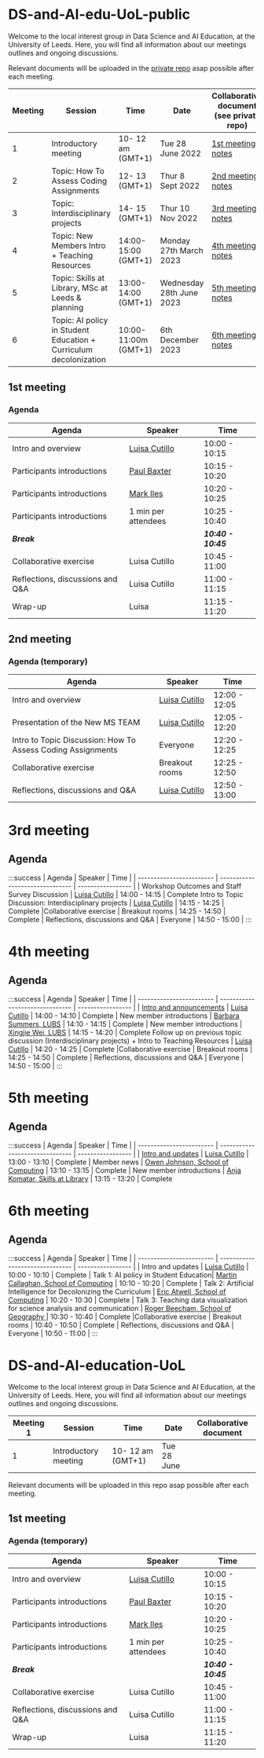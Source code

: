 # DS-and-AI-edu-UoL-public
Welcome to the local interest group in Data Science and AI Education, at the University of Leeds.
Here, you will find all information about our meetings outlines and ongoing discussions. 

Relevant documents will be uploaded in the [private repo](https://github.com/luisacutillo78/DS-and-AI-edu-UoL-private/) asap possible after each meeting.


  | Meeting       | Session                    | Time    |    Date      |   Collaborative document (see private repo)   |
| ----------- | ------------------------------- | ----------- | --------------| --------------  |
| 1 | Introductory meeting      | 10- 12 am (GMT+1)   | Tue 28 June 2022| [1st meeting notes](https://github.com/luisacutillo78/DS-and-AI-edu-UoL-private/blob/main/meetings/1st_meeting_notes.md)  | 
| 2 | Topic: How To Assess Coding Assignments      | 12- 13 (GMT+1)   | Thur 8 Sept 2022 | [2nd meeting notes](https://github.com/luisacutillo78/DS-and-AI-edu-UoL-private/blob/main/meetings/2nd_meeting_notes.md)| 
| 3 | Topic: Interdisciplinary projects | 14- 15 (GMT+1)   | Thur 10 Nov 2022 | [3rd meeting notes](https://github.com/luisacutillo78/DS-and-AI-edu-UoL-private/blob/main/meetings/3rd_meeting_notes.md)  | 
| 4 | Topic: New Members Intro + Teaching Resources | 14:00-15:00 (GMT+1) | Monday 27th March 2023 | [4th meeting notes](https://github.com/luisacutillo78/DS-and-AI-edu-UoL-private/blob/main/meetings/4th_meeting_notes.md)  | 
| 5 | Topic: Skills at Library, MSc at Leeds & planning |  13:00-14:00 (GMT+1)   | Wednesday 28th June 2023 | [5th meeting notes](https://github.com/luisacutillo78/DS-and-AI-edu-UoL-private/blob/main/meetings/5th_meeting_notes.md)  | 
| 6 | Topic: AI policy in Student Education + Curriculum decolonization |  10:00-11:00m (GMT+1)   | 6th December 2023 | [6th meeting notes](https://github.com/luisacutillo78/DS-and-AI-edu-UoL-private/blob/main/meetings/6th_meeting_notes.md)  | 
 
 
## 1st meeting
### Agenda 


| Agenda                   | Speaker                    |   Time      | 
| ------------------------ | ------------------------------- | ----------------- |
| Intro and overview       | [Luisa Cutillo](https://eps.leeds.ac.uk/maths/staff/5526/dr-luisa-cutillo)             | 10:00 - 10:15   | Complete
Participants introductions       | [Paul Baxter](https://lida.leeds.ac.uk/paul-baxter/)| 10:15 - 10:20   | Complete
Participants introductions       | [Mark Iles](https://medicinehealth.leeds.ac.uk/medicine/staff/463/dr-mark-iles)| 10:20 - 10:25   | Complete
Participants introductions       | 1 min per attendees | 10:25 - 10:40   | Complete
| _**Break**_              |        |   _**10:40 - 10:45**_ | 
| Collaborative exercise   | Luisa Cutillo | 10:45 - 11:00   | Complete
| Reflections, discussions and Q&A | Luisa Cutillo     |  11:00 - 11:15  | 
| Wrap-up | Luisa         | 11:15 - 11:20   | Complete |
## 2nd meeting
### Agenda (temporary)
| Agenda                   | Speaker                    |   Time      | 
| ------------------------ | ------------------------------- | ----------------- |
| Intro and overview       | [Luisa Cutillo](https://eps.leeds.ac.uk/maths/staff/5526/dr-luisa-cutillo)             | 12:00 - 12:05   | Complete
Presentation of the New MS TEAM       | [Luisa Cutillo](https://eps.leeds.ac.uk/maths/staff/5526/dr-luisa-cutillo)   | 12:05 - 12:20   | Complete
Intro to Topic Discussion: How To Assess Coding Assignments      | Everyone | 12:20 - 12:25   | Complete
|Collaborative exercise   | Breakout rooms | 12:25 - 12:50   | Complete
| Reflections, discussions and Q&A | [Luisa Cutillo](https://eps.leeds.ac.uk/maths/staff/5526/dr-luisa-cutillo)    |  12:50 - 13:00  | 

# 3rd meeting
## Agenda 

:::success
| Agenda                   | Speaker                    |   Time      | 
| ------------------------ | ------------------------------- | ----------------- |
| Workshop Outcomes and Staff Survey Discussion  | [Luisa Cutillo](https://eps.leeds.ac.uk/maths/staff/5526/dr-luisa-cutillo)             | 14:00 - 14:15   | Complete
Intro to Topic Discussion: Interdisciplinary projects     | [Luisa Cutillo](https://eps.leeds.ac.uk/maths/staff/5526/dr-luisa-cutillo)  | 14:15 - 14:25   | Complete
|Collaborative exercise   | Breakout rooms | 14:25 - 14:50   | Complete
| Reflections, discussions and Q&A | Everyone   |  14:50 - 15:00  | 
:::

# 4th meeting
## Agenda 

:::success
| Agenda                   | Speaker                    |   Time      | 
| ------------------------ | ------------------------------- | ----------------- |
| [Intro and announcements](https://slides.com/luisacutillo/4th-meeting-ds-ai-education-lig-uol-a645bf)  | [Luisa Cutillo](https://eps.leeds.ac.uk/maths/staff/5526/dr-luisa-cutillo)             | 14:00 - 14:10  | Complete
| New member introductions  | [Barbara Summers, LUBS](https://business.leeds.ac.uk/departments-management/staff/357/professor-barbara-summers)             | 14:10 - 14:15   | Complete
| New member introductions  | [Xingjie Wei, LUBS](https://business.leeds.ac.uk/departments-management/staff/366/dr-xingjie-wei)            | 14:15 - 14:20   | Complete
Follow up on previous topic discussion (Interdisciplinary projects) + Intro to Teaching Resources   | [Luisa Cutillo](https://eps.leeds.ac.uk/maths/staff/5526/dr-luisa-cutillo)  | 14:20 - 14:25   | Complete
|Collaborative exercise   | Breakout rooms | 14:25 - 14:50   | Complete
| Reflections, discussions and Q&A | Everyone   |  14:50 - 15:00  | 
:::


# 5th meeting
## Agenda 

:::success
| Agenda                   | Speaker                    |   Time      | 
| ------------------------ | ------------------------------- | ----------------- |
| [Intro and updates](https://slides.com/luisacutillo/5th-meeting-ds-ai-education-lig-uol)  | [Luisa Cutillo](https://eps.leeds.ac.uk/maths/staff/5526/dr-luisa-cutillo)             | 13:00 - 13:10  | Complete
| Member news  | [Owen Johnson, School of Computing](https://eps.leeds.ac.uk/computing/staff/259/owen-johnson)             | 13:10 - 13:15   | Complete
| New member introductions  | [Anja Komatar, Skills at Library](https://library.leeds.ac.uk/info/1600/about/149/meet_the_teams)             | 13:15 - 13:20   | Complete

# 6th meeting
## Agenda 

:::success
| Agenda                   | Speaker                    |   Time      | 
| ------------------------ | ------------------------------- | ----------------- |
| Intro and updates  | [Luisa Cutillo](https://eps.leeds.ac.uk/maths/staff/5526/dr-luisa-cutillo)             | 10:00 - 10:10  | Complete
| Talk 1: AI policy in Student Education| [Martin Callaghan, School of Computing](https://eps.leeds.ac.uk/computing/staff/11489/martin-callaghan)             | 10:10 - 10:20   | Complete
| Talk 2: Artificial Intelligence for Decolonizing the Curriculum  | [Eric Atwell, School of Computing](https://eps.leeds.ac.uk/computing/staff/33/professor-eric-atwell)             | 10:20 - 10:30   | Complete
| Talk 3: Teaching data visualization for science analysis and communication | [Roger Beecham, School of Geography ](https://environment.leeds.ac.uk/geography/staff/1003/dr-roger-beecham)| 10:30 - 10:40   | Complete
|Collaborative exercise   | Breakout rooms | 10:40 - 10:50   | Complete
| Reflections, discussions and Q&A | Everyone   |  10:50 - 11:00  | 
:::













# DS-and-AI-education-UoL
Welcome to the local interest group in Data Science and AI Education, at the University of Leeds.
Here, you will find all information about our meetings outlines and ongoing discussions. 

  | Meeting 1      | Session                    | Time    |    Date      |   Collaborative document    |
| ----------- | ------------------------------- | ----------- | --------------| --------------  |
 | 1 | Introductory meeting      | 10- 12 am (GMT+1)   | Tue 28 June |   | 
 
 
 Relevant documents will be uploaded in this repo asap possible after each meeting.
 
## 1st meeting
### Agenda (temporary)


| Agenda                   | Speaker                    |   Time      | 
| ------------------------ | ------------------------------- | ----------------- |
| Intro and overview       | [Luisa Cutillo](https://eps.leeds.ac.uk/maths/staff/5526/dr-luisa-cutillo)             | 10:00 - 10:15   | Complete
Participants introductions       | [Paul Baxter](https://lida.leeds.ac.uk/paul-baxter/)| 10:15 - 10:20   | Complete
Participants introductions       | [Mark Iles](https://medicinehealth.leeds.ac.uk/medicine/staff/463/dr-mark-iles)| 10:20 - 10:25   | Complete
Participants introductions       | 1 min per attendees | 10:25 - 10:40   | Complete
| _**Break**_              |        |   _**10:40 - 10:45**_ | 
| Collaborative exercise   | Luisa Cutillo | 10:45 - 11:00   | Complete
| Reflections, discussions and Q&A | Luisa Cutillo     |  11:00 - 11:15  | 
| Wrap-up | Luisa         | 11:15 - 11:20   | Complete |

